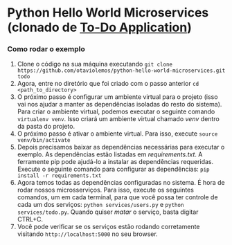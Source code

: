 # Python Hello World Microservices (clonado de [To-Do Application](https://github.com/h4xr/todo))
### Como rodar o exemplo

1. Clone o código na sua máquina executando `git clone https://github.com/otaviolemos/python-hello-world-microservices.git todo`
2. Agora, entre no diretório que foi criado com o passo anterior `cd <path_to_directory>`
3. O próximo passo é configurar um ambiente virtual para o projeto (isso vai nos ajudar a manter as dependências isoladas do resto do sistema). Para criar o ambiente virtual, podemos executar o seguinte comando `virtualenv venv`. Isso criará um ambiente virtual chamado *venv* dentro da pasta do projeto.
4. O próximo passo é ativar o ambiente virtual. Para isso, execute `source venv/bin/activate`
5. Depois precisamos baixar as dependências necessárias para executar o exemplo. As dependências estão listadas em *requirements.txt*. A ferramente pip pode ajudá-lo a instalar as dependências requeridas. Execute o seguinte comando para configurar as dependências: `pip install -r requirements.txt`
6. Agora temos todas as dependências configuradas no sistema. É hora de rodar nossos microsserviços. Para isso, execute os seguintes comandos, um em cada terminal, para que você possa ter controle de cada um dos serviços: `python services/users.py` e `python services/todo.py`. Quando quiser *matar* o serviço, basta digitar CTRL+C.
7. Você pode verificar se os serviços estão rodando corretamente visitando `http://localhost:5000` no seu browser.
